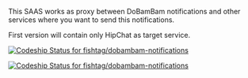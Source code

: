 This SAAS works as proxy between DoBamBam notifications and other services where you want to send
this notifications.

First version will contain only HipChat as target service.

[ ![Codeship Status for fishtag/dobambam-notifications](https://codeship.io/projects/2d1162f0-1008-0132-a18d-3ace547bdff7/status?branch=master)](https://codeship.io/projects/32768)

[ ![Codeship Status for fishtag/dobambam-notifications](https://codeship.io/projects/2d1162f0-1008-0132-a18d-3ace547bdff7/status?branch=develop)](https://codeship.io/projects/32768)
